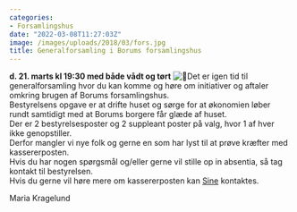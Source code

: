 ```yaml
---
categories:
- Forsamlingshus
date: "2022-03-08T11:27:03Z"
image: /images/uploads/2018/03/fors.jpg
title: Generalforsamling i Borums forsamlingshus
---
```


**d. 21. marts kl 19:30 med både vådt og tørt** ![🤗](https://static.xx.fbcdn.net/images/emoji.php/v9/tb7/1/16/1f917.png)Det er igen tid til generalforsamling hvor du kan komme og høre om initiativer og aftaler omkring brugen af Borums forsamlingshus.  
Bestyrelsens opgave er at drifte huset og sørge for at økonomien løber rundt samtidigt med at Borums borgere får glæde af huset.  
Der er 2 bestyrelsesposter og 2 suppleant poster på valg, hvor 1 af hver ikke genopstiller.   
Derfor mangler vi nye folk og gerne en som har lyst til at prøve kræfter med kassererposten.  
Hvis du har nogen spørgsmål og/eller gerne vil stille op in absentia, så tag kontakt til bestyrelsen.   
Hvis du gerne vil høre mere om kassererposten kan [Sine](https://www.facebook.com/groups/138230272907960/user/1073351541/?__cft__[0]=AZUjb8fzxu9uMHP0v5DL6ewExsKgtKh3oAqo-YxyKIRHKlT3xYtJNoL96ILqkQ1VNepCFRKNUiD2TicXoiEaf2cusICiRHJ7r7-NI8m3D8L3KGTas21U06DwX-aoO39v7JzgRtSCW99M9wXFOu_WoaKQQMooVggq0wDUkwG-PDFKdU1tbILXgzowP4vYxlTHuDI&__tn__=-]K-R) kontaktes.

Maria Kragelund